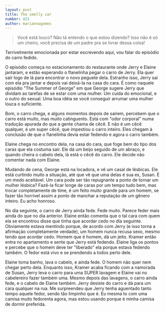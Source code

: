 ```yaml
---
layout: post
title: The smelly car
number: 421
author: mariannagomes
---
```


> Você está louco? Não tá entendo o que estou dizendo? Isso não é só um cheiro, você precisa de um padre pra se livrar dessa coisa!

Terrivelmente emocionada por estar escrevendo aqui, vou falar do episódio do carro fedido.

O episódio começa no estacionamento do restaurante onde Jerry e Elaine jantaram, e estão esperando o flanelinha pegar o carro de Jerry. Ela quer sair logo de lá para encontrar o novo peguete dela. Estranho isso, Jerry sai com ela pra jantar e depois vai deixá-la na casa do cara. É como naquele episódio "The Summer of George" em que George sugere Jerry que dividam as tarefas de se estar com uma mulher. Um cuida do emocional, e o outro do sexual. Uma boa idéia se você conseguir arrumar uma mulher louca o suficiente.

Bom, o carro chega, e alguns momentos depois de saírem, percebem que o carro está muito, mas muito catinguento. Está com "odor corporal" numa tradução apurada do que a gente chama de cêcê. E não é um cêcê qualquer, é um super cêcê, que impestiou o carro inteiro. Eles chegam à conclusão de que o flanelinha devia estar fedendo e agora o carro também.

Elaine chega no encontro dela, na casa do cara, que foge bem do tipo dos caras que ela costuma sair. Ele dá um beijo seguido de um abraço, e quando cheira o cabelo dela, lá está o cêcê do carro. Ele decide não comentar nada com Elaine.

Mudando de cena, George está na locadora, e vê um casal de lésbicas. Ele está curtindo muito a situação, até que vê que uma delas é sua ex, Susan. É um medo aceitável. Um cara pode ser tão repugnante a ponto de tornar um mulher lésbica? Fazê-la ficar longe de caras por um tempo tudo bem, mas trocar completamente de time, é um feito muito grande para um homem, se fazer tão horrível assim a ponto de manchar a reputação de um gênero inteiro. Eu acho honroso.

No dia seguinte, o carro de Jerry ainda fede. Fede muito. Parece feder mais ainda do que no dia anterior. Elaine então comenta que o tal cara com quem ela se encontrou disse que tinha que acordar cedo no dia seguinte. Obviamente estava mentindo porque, de acordo com Jerry (e isso torna a afirmação completamente verdade), um homem nunca recusa sexo, mesmo tendo que acordar cedo. Homem que é homem, dá um jeito. Kramer então entra no apartamento e sente que Jerry está fedendo. Elaine liga os pontos e percebe que o homem deve ter "liberado" ela porque estava fedendo também. O fedor está vivo e se prendendo a todos perto dele.

Elaine toma banho, lava o cabelo, e ainda fede. O homem não quer nem chegar perto dela. Enquanto isso, Kramer acaba ficando com a namorada de Susan, Jerry leva o carro para uma SUPER lavagem e Elaine vai no cabelereiro fazer também uma. Mesmo depois das lavagens, o carro ainda fede, e o cabelo de Elaine também. Jerry desiste do carro e dá para um cara qualquer na rua. Me surpreendeu que Jerry tenha aguentado tanto tempo aquele fedor, sendo tão limpinho que é. Eu mesma to com uma camisa muito fedorenta agora, mas estou usando porque é minha camisa de dormir preferida.